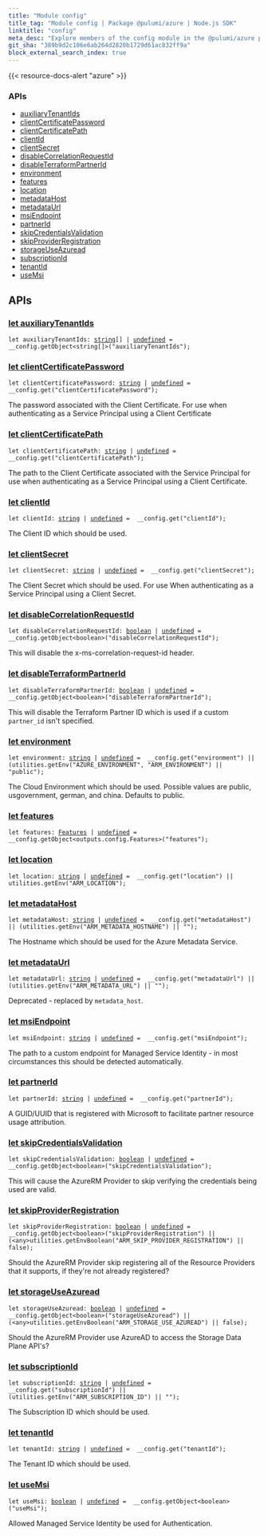 ```yaml
---
title: "Module config"
title_tag: "Module config | Package @pulumi/azure | Node.js SDK"
linktitle: "config"
meta_desc: "Explore members of the config module in the @pulumi/azure package."
git_sha: "389b9d2c106e6ab264d2820b1729d61ac832ff9a"
block_external_search_index: true
---
```


<!-- WARNING: this page was generated by a tool. Do not edit it by hand. -->
<!-- To change it, please see https://github.com/pulumi/docs/tree/master/tools/tscdocgen. -->

{{< resource-docs-alert "azure" >}}






<h3>APIs</h3>
<ul class="api">
    <li><a href="#auxiliaryTenantIds"><span class="symbol api"></span>auxiliaryTenantIds</a></li>
    <li><a href="#clientCertificatePassword"><span class="symbol api"></span>clientCertificatePassword</a></li>
    <li><a href="#clientCertificatePath"><span class="symbol api"></span>clientCertificatePath</a></li>
    <li><a href="#clientId"><span class="symbol api"></span>clientId</a></li>
    <li><a href="#clientSecret"><span class="symbol api"></span>clientSecret</a></li>
    <li><a href="#disableCorrelationRequestId"><span class="symbol api"></span>disableCorrelationRequestId</a></li>
    <li><a href="#disableTerraformPartnerId"><span class="symbol api"></span>disableTerraformPartnerId</a></li>
    <li><a href="#environment"><span class="symbol api"></span>environment</a></li>
    <li><a href="#features"><span class="symbol api"></span>features</a></li>
    <li><a href="#location"><span class="symbol api"></span>location</a></li>
    <li><a href="#metadataHost"><span class="symbol api"></span>metadataHost</a></li>
    <li><a href="#metadataUrl"><span class="symbol api"></span>metadataUrl</a></li>
    <li><a href="#msiEndpoint"><span class="symbol api"></span>msiEndpoint</a></li>
    <li><a href="#partnerId"><span class="symbol api"></span>partnerId</a></li>
    <li><a href="#skipCredentialsValidation"><span class="symbol api"></span>skipCredentialsValidation</a></li>
    <li><a href="#skipProviderRegistration"><span class="symbol api"></span>skipProviderRegistration</a></li>
    <li><a href="#storageUseAzuread"><span class="symbol api"></span>storageUseAzuread</a></li>
    <li><a href="#subscriptionId"><span class="symbol api"></span>subscriptionId</a></li>
    <li><a href="#tenantId"><span class="symbol api"></span>tenantId</a></li>
    <li><a href="#useMsi"><span class="symbol api"></span>useMsi</a></li>
</ul>




<h2 id="apis">APIs</h2>
<h3 class="pdoc-module-header" id="auxiliaryTenantIds" data-link-title="auxiliaryTenantIds">
    <a href="https://github.com/pulumi/pulumi-azure/blob/389b9d2c106e6ab264d2820b1729d61ac832ff9a/sdk/nodejs/config/vars.ts#L10">
        let <strong>auxiliaryTenantIds</strong>
    </a>
</h3>

<pre class="highlight"><code><span class='kd'>let</span> auxiliaryTenantIds: <span class='kd'><a href='https://developer.mozilla.org/en-US/docs/Web/JavaScript/Reference/Global_Objects/String'>string</a></span>[] | <span class='kd'><a href='https://developer.mozilla.org/en-US/docs/Web/JavaScript/Reference/Global_Objects/undefined'>undefined</a></span> = <span class='s2'> __config.getObject&lt;string[]&gt;(&#34;auxiliaryTenantIds&#34;)</span>;</code></pre>
<h3 class="pdoc-module-header" id="clientCertificatePassword" data-link-title="clientCertificatePassword">
    <a href="https://github.com/pulumi/pulumi-azure/blob/389b9d2c106e6ab264d2820b1729d61ac832ff9a/sdk/nodejs/config/vars.ts#L15">
        let <strong>clientCertificatePassword</strong>
    </a>
</h3>

<pre class="highlight"><code><span class='kd'>let</span> clientCertificatePassword: <span class='kd'><a href='https://developer.mozilla.org/en-US/docs/Web/JavaScript/Reference/Global_Objects/String'>string</a></span> | <span class='kd'><a href='https://developer.mozilla.org/en-US/docs/Web/JavaScript/Reference/Global_Objects/undefined'>undefined</a></span> = <span class='s2'> __config.get(&#34;clientCertificatePassword&#34;)</span>;</code></pre>

The password associated with the Client Certificate. For use when authenticating as a Service Principal using a Client
Certificate

<h3 class="pdoc-module-header" id="clientCertificatePath" data-link-title="clientCertificatePath">
    <a href="https://github.com/pulumi/pulumi-azure/blob/389b9d2c106e6ab264d2820b1729d61ac832ff9a/sdk/nodejs/config/vars.ts#L20">
        let <strong>clientCertificatePath</strong>
    </a>
</h3>

<pre class="highlight"><code><span class='kd'>let</span> clientCertificatePath: <span class='kd'><a href='https://developer.mozilla.org/en-US/docs/Web/JavaScript/Reference/Global_Objects/String'>string</a></span> | <span class='kd'><a href='https://developer.mozilla.org/en-US/docs/Web/JavaScript/Reference/Global_Objects/undefined'>undefined</a></span> = <span class='s2'> __config.get(&#34;clientCertificatePath&#34;)</span>;</code></pre>

The path to the Client Certificate associated with the Service Principal for use when authenticating as a Service
Principal using a Client Certificate.

<h3 class="pdoc-module-header" id="clientId" data-link-title="clientId">
    <a href="https://github.com/pulumi/pulumi-azure/blob/389b9d2c106e6ab264d2820b1729d61ac832ff9a/sdk/nodejs/config/vars.ts#L24">
        let <strong>clientId</strong>
    </a>
</h3>

<pre class="highlight"><code><span class='kd'>let</span> clientId: <span class='kd'><a href='https://developer.mozilla.org/en-US/docs/Web/JavaScript/Reference/Global_Objects/String'>string</a></span> | <span class='kd'><a href='https://developer.mozilla.org/en-US/docs/Web/JavaScript/Reference/Global_Objects/undefined'>undefined</a></span> = <span class='s2'> __config.get(&#34;clientId&#34;)</span>;</code></pre>

The Client ID which should be used.

<h3 class="pdoc-module-header" id="clientSecret" data-link-title="clientSecret">
    <a href="https://github.com/pulumi/pulumi-azure/blob/389b9d2c106e6ab264d2820b1729d61ac832ff9a/sdk/nodejs/config/vars.ts#L28">
        let <strong>clientSecret</strong>
    </a>
</h3>

<pre class="highlight"><code><span class='kd'>let</span> clientSecret: <span class='kd'><a href='https://developer.mozilla.org/en-US/docs/Web/JavaScript/Reference/Global_Objects/String'>string</a></span> | <span class='kd'><a href='https://developer.mozilla.org/en-US/docs/Web/JavaScript/Reference/Global_Objects/undefined'>undefined</a></span> = <span class='s2'> __config.get(&#34;clientSecret&#34;)</span>;</code></pre>

The Client Secret which should be used. For use When authenticating as a Service Principal using a Client Secret.

<h3 class="pdoc-module-header" id="disableCorrelationRequestId" data-link-title="disableCorrelationRequestId">
    <a href="https://github.com/pulumi/pulumi-azure/blob/389b9d2c106e6ab264d2820b1729d61ac832ff9a/sdk/nodejs/config/vars.ts#L32">
        let <strong>disableCorrelationRequestId</strong>
    </a>
</h3>

<pre class="highlight"><code><span class='kd'>let</span> disableCorrelationRequestId: <span class='kd'><a href='https://developer.mozilla.org/en-US/docs/Web/JavaScript/Reference/Global_Objects/Boolean'>boolean</a></span> | <span class='kd'><a href='https://developer.mozilla.org/en-US/docs/Web/JavaScript/Reference/Global_Objects/undefined'>undefined</a></span> = <span class='s2'> __config.getObject&lt;boolean&gt;(&#34;disableCorrelationRequestId&#34;)</span>;</code></pre>

This will disable the x-ms-correlation-request-id header.

<h3 class="pdoc-module-header" id="disableTerraformPartnerId" data-link-title="disableTerraformPartnerId">
    <a href="https://github.com/pulumi/pulumi-azure/blob/389b9d2c106e6ab264d2820b1729d61ac832ff9a/sdk/nodejs/config/vars.ts#L36">
        let <strong>disableTerraformPartnerId</strong>
    </a>
</h3>

<pre class="highlight"><code><span class='kd'>let</span> disableTerraformPartnerId: <span class='kd'><a href='https://developer.mozilla.org/en-US/docs/Web/JavaScript/Reference/Global_Objects/Boolean'>boolean</a></span> | <span class='kd'><a href='https://developer.mozilla.org/en-US/docs/Web/JavaScript/Reference/Global_Objects/undefined'>undefined</a></span> = <span class='s2'> __config.getObject&lt;boolean&gt;(&#34;disableTerraformPartnerId&#34;)</span>;</code></pre>

This will disable the Terraform Partner ID which is used if a custom `partner_id` isn't specified.

<h3 class="pdoc-module-header" id="environment" data-link-title="environment">
    <a href="https://github.com/pulumi/pulumi-azure/blob/389b9d2c106e6ab264d2820b1729d61ac832ff9a/sdk/nodejs/config/vars.ts#L41">
        let <strong>environment</strong>
    </a>
</h3>

<pre class="highlight"><code><span class='kd'>let</span> environment: <span class='kd'><a href='https://developer.mozilla.org/en-US/docs/Web/JavaScript/Reference/Global_Objects/String'>string</a></span> | <span class='kd'><a href='https://developer.mozilla.org/en-US/docs/Web/JavaScript/Reference/Global_Objects/undefined'>undefined</a></span> = <span class='s2'> __config.get(&#34;environment&#34;) || (utilities.getEnv(&#34;AZURE_ENVIRONMENT&#34;, &#34;ARM_ENVIRONMENT&#34;) || &#34;public&#34;)</span>;</code></pre>

The Cloud Environment which should be used. Possible values are public, usgovernment, german, and china. Defaults to
public.

<h3 class="pdoc-module-header" id="features" data-link-title="features">
    <a href="https://github.com/pulumi/pulumi-azure/blob/389b9d2c106e6ab264d2820b1729d61ac832ff9a/sdk/nodejs/config/vars.ts#L42">
        let <strong>features</strong>
    </a>
</h3>

<pre class="highlight"><code><span class='kd'>let</span> features: <a href='/docs/reference/pkg/nodejs/pulumi/azure/types/output/#Features'>Features</a> | <span class='kd'><a href='https://developer.mozilla.org/en-US/docs/Web/JavaScript/Reference/Global_Objects/undefined'>undefined</a></span> = <span class='s2'> __config.getObject&lt;outputs.config.Features&gt;(&#34;features&#34;)</span>;</code></pre>
<h3 class="pdoc-module-header" id="location" data-link-title="location">
    <a href="https://github.com/pulumi/pulumi-azure/blob/389b9d2c106e6ab264d2820b1729d61ac832ff9a/sdk/nodejs/config/vars.ts#L43">
        let <strong>location</strong>
    </a>
</h3>

<pre class="highlight"><code><span class='kd'>let</span> location: <span class='kd'><a href='https://developer.mozilla.org/en-US/docs/Web/JavaScript/Reference/Global_Objects/String'>string</a></span> | <span class='kd'><a href='https://developer.mozilla.org/en-US/docs/Web/JavaScript/Reference/Global_Objects/undefined'>undefined</a></span> = <span class='s2'> __config.get(&#34;location&#34;) || utilities.getEnv(&#34;ARM_LOCATION&#34;)</span>;</code></pre>
<h3 class="pdoc-module-header" id="metadataHost" data-link-title="metadataHost">
    <a href="https://github.com/pulumi/pulumi-azure/blob/389b9d2c106e6ab264d2820b1729d61ac832ff9a/sdk/nodejs/config/vars.ts#L47">
        let <strong>metadataHost</strong>
    </a>
</h3>

<pre class="highlight"><code><span class='kd'>let</span> metadataHost: <span class='kd'><a href='https://developer.mozilla.org/en-US/docs/Web/JavaScript/Reference/Global_Objects/String'>string</a></span> | <span class='kd'><a href='https://developer.mozilla.org/en-US/docs/Web/JavaScript/Reference/Global_Objects/undefined'>undefined</a></span> = <span class='s2'> __config.get(&#34;metadataHost&#34;) || (utilities.getEnv(&#34;ARM_METADATA_HOSTNAME&#34;) || &#34;&#34;)</span>;</code></pre>

The Hostname which should be used for the Azure Metadata Service.

<h3 class="pdoc-module-header" id="metadataUrl" data-link-title="metadataUrl">
    <a href="https://github.com/pulumi/pulumi-azure/blob/389b9d2c106e6ab264d2820b1729d61ac832ff9a/sdk/nodejs/config/vars.ts#L51">
        let <strong>metadataUrl</strong>
    </a>
</h3>

<pre class="highlight"><code><span class='kd'>let</span> metadataUrl: <span class='kd'><a href='https://developer.mozilla.org/en-US/docs/Web/JavaScript/Reference/Global_Objects/String'>string</a></span> | <span class='kd'><a href='https://developer.mozilla.org/en-US/docs/Web/JavaScript/Reference/Global_Objects/undefined'>undefined</a></span> = <span class='s2'> __config.get(&#34;metadataUrl&#34;) || (utilities.getEnv(&#34;ARM_METADATA_URL&#34;) || &#34;&#34;)</span>;</code></pre>

Deprecated - replaced by `metadata_host`.

<h3 class="pdoc-module-header" id="msiEndpoint" data-link-title="msiEndpoint">
    <a href="https://github.com/pulumi/pulumi-azure/blob/389b9d2c106e6ab264d2820b1729d61ac832ff9a/sdk/nodejs/config/vars.ts#L56">
        let <strong>msiEndpoint</strong>
    </a>
</h3>

<pre class="highlight"><code><span class='kd'>let</span> msiEndpoint: <span class='kd'><a href='https://developer.mozilla.org/en-US/docs/Web/JavaScript/Reference/Global_Objects/String'>string</a></span> | <span class='kd'><a href='https://developer.mozilla.org/en-US/docs/Web/JavaScript/Reference/Global_Objects/undefined'>undefined</a></span> = <span class='s2'> __config.get(&#34;msiEndpoint&#34;)</span>;</code></pre>

The path to a custom endpoint for Managed Service Identity - in most circumstances this should be detected
automatically.

<h3 class="pdoc-module-header" id="partnerId" data-link-title="partnerId">
    <a href="https://github.com/pulumi/pulumi-azure/blob/389b9d2c106e6ab264d2820b1729d61ac832ff9a/sdk/nodejs/config/vars.ts#L60">
        let <strong>partnerId</strong>
    </a>
</h3>

<pre class="highlight"><code><span class='kd'>let</span> partnerId: <span class='kd'><a href='https://developer.mozilla.org/en-US/docs/Web/JavaScript/Reference/Global_Objects/String'>string</a></span> | <span class='kd'><a href='https://developer.mozilla.org/en-US/docs/Web/JavaScript/Reference/Global_Objects/undefined'>undefined</a></span> = <span class='s2'> __config.get(&#34;partnerId&#34;)</span>;</code></pre>

A GUID/UUID that is registered with Microsoft to facilitate partner resource usage attribution.

<h3 class="pdoc-module-header" id="skipCredentialsValidation" data-link-title="skipCredentialsValidation">
    <a href="https://github.com/pulumi/pulumi-azure/blob/389b9d2c106e6ab264d2820b1729d61ac832ff9a/sdk/nodejs/config/vars.ts#L64">
        let <strong>skipCredentialsValidation</strong>
    </a>
</h3>

<pre class="highlight"><code><span class='kd'>let</span> skipCredentialsValidation: <span class='kd'><a href='https://developer.mozilla.org/en-US/docs/Web/JavaScript/Reference/Global_Objects/Boolean'>boolean</a></span> | <span class='kd'><a href='https://developer.mozilla.org/en-US/docs/Web/JavaScript/Reference/Global_Objects/undefined'>undefined</a></span> = <span class='s2'> __config.getObject&lt;boolean&gt;(&#34;skipCredentialsValidation&#34;)</span>;</code></pre>

This will cause the AzureRM Provider to skip verifying the credentials being used are valid.

<h3 class="pdoc-module-header" id="skipProviderRegistration" data-link-title="skipProviderRegistration">
    <a href="https://github.com/pulumi/pulumi-azure/blob/389b9d2c106e6ab264d2820b1729d61ac832ff9a/sdk/nodejs/config/vars.ts#L69">
        let <strong>skipProviderRegistration</strong>
    </a>
</h3>

<pre class="highlight"><code><span class='kd'>let</span> skipProviderRegistration: <span class='kd'><a href='https://developer.mozilla.org/en-US/docs/Web/JavaScript/Reference/Global_Objects/Boolean'>boolean</a></span> | <span class='kd'><a href='https://developer.mozilla.org/en-US/docs/Web/JavaScript/Reference/Global_Objects/undefined'>undefined</a></span> = <span class='s2'> __config.getObject&lt;boolean&gt;(&#34;skipProviderRegistration&#34;) || (&lt;any&gt;utilities.getEnvBoolean(&#34;ARM_SKIP_PROVIDER_REGISTRATION&#34;) || false)</span>;</code></pre>

Should the AzureRM Provider skip registering all of the Resource Providers that it supports, if they're not already
registered?

<h3 class="pdoc-module-header" id="storageUseAzuread" data-link-title="storageUseAzuread">
    <a href="https://github.com/pulumi/pulumi-azure/blob/389b9d2c106e6ab264d2820b1729d61ac832ff9a/sdk/nodejs/config/vars.ts#L73">
        let <strong>storageUseAzuread</strong>
    </a>
</h3>

<pre class="highlight"><code><span class='kd'>let</span> storageUseAzuread: <span class='kd'><a href='https://developer.mozilla.org/en-US/docs/Web/JavaScript/Reference/Global_Objects/Boolean'>boolean</a></span> | <span class='kd'><a href='https://developer.mozilla.org/en-US/docs/Web/JavaScript/Reference/Global_Objects/undefined'>undefined</a></span> = <span class='s2'> __config.getObject&lt;boolean&gt;(&#34;storageUseAzuread&#34;) || (&lt;any&gt;utilities.getEnvBoolean(&#34;ARM_STORAGE_USE_AZUREAD&#34;) || false)</span>;</code></pre>

Should the AzureRM Provider use AzureAD to access the Storage Data Plane API's?

<h3 class="pdoc-module-header" id="subscriptionId" data-link-title="subscriptionId">
    <a href="https://github.com/pulumi/pulumi-azure/blob/389b9d2c106e6ab264d2820b1729d61ac832ff9a/sdk/nodejs/config/vars.ts#L77">
        let <strong>subscriptionId</strong>
    </a>
</h3>

<pre class="highlight"><code><span class='kd'>let</span> subscriptionId: <span class='kd'><a href='https://developer.mozilla.org/en-US/docs/Web/JavaScript/Reference/Global_Objects/String'>string</a></span> | <span class='kd'><a href='https://developer.mozilla.org/en-US/docs/Web/JavaScript/Reference/Global_Objects/undefined'>undefined</a></span> = <span class='s2'> __config.get(&#34;subscriptionId&#34;) || (utilities.getEnv(&#34;ARM_SUBSCRIPTION_ID&#34;) || &#34;&#34;)</span>;</code></pre>

The Subscription ID which should be used.

<h3 class="pdoc-module-header" id="tenantId" data-link-title="tenantId">
    <a href="https://github.com/pulumi/pulumi-azure/blob/389b9d2c106e6ab264d2820b1729d61ac832ff9a/sdk/nodejs/config/vars.ts#L81">
        let <strong>tenantId</strong>
    </a>
</h3>

<pre class="highlight"><code><span class='kd'>let</span> tenantId: <span class='kd'><a href='https://developer.mozilla.org/en-US/docs/Web/JavaScript/Reference/Global_Objects/String'>string</a></span> | <span class='kd'><a href='https://developer.mozilla.org/en-US/docs/Web/JavaScript/Reference/Global_Objects/undefined'>undefined</a></span> = <span class='s2'> __config.get(&#34;tenantId&#34;)</span>;</code></pre>

The Tenant ID which should be used.

<h3 class="pdoc-module-header" id="useMsi" data-link-title="useMsi">
    <a href="https://github.com/pulumi/pulumi-azure/blob/389b9d2c106e6ab264d2820b1729d61ac832ff9a/sdk/nodejs/config/vars.ts#L85">
        let <strong>useMsi</strong>
    </a>
</h3>

<pre class="highlight"><code><span class='kd'>let</span> useMsi: <span class='kd'><a href='https://developer.mozilla.org/en-US/docs/Web/JavaScript/Reference/Global_Objects/Boolean'>boolean</a></span> | <span class='kd'><a href='https://developer.mozilla.org/en-US/docs/Web/JavaScript/Reference/Global_Objects/undefined'>undefined</a></span> = <span class='s2'> __config.getObject&lt;boolean&gt;(&#34;useMsi&#34;)</span>;</code></pre>

Allowed Managed Service Identity be used for Authentication.

